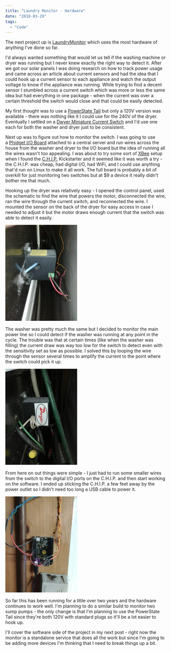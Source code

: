 ```yaml
---
title: "Laundry Monitor - Hardware"
date: "2018-03-29"
tags: 
  - "Code"
---
```


The next project up is [LaundryMonitor](https://github.com/ckaczor/LaundryMonitor) which uses the most hardware of anything I've done so far.

<!-- excerpt -->

I'd always wanted something that would let us tell if the washing machine or dryer was running but I never knew exactly the right way to detect it. After we got our solar panels I was doing research on how to track power usage and came across an article about current sensors and had the idea that I could hook up a current sensor to each appliance and watch the output voltage to know if the appliance was running. While trying to find a decent sensor I stumbled across a current switch which was more or less the same idea but had everything in one package - when the current was over a certain threshold the switch would close and that could be easily detected.

My first thought was to use a [PowerState Tail](http://www.powerswitchtail.com/powerstate-tail) but only a 120V version was available - there was nothing like it I could use for the 240V of the dryer. Eventually I settled on a [Dwyer Miniature Current Switch](https://smile.amazon.com/gp/product/B00I9IFJOM/ref=oh_aui_search_detailpage?ie=UTF8&psc=1) and I'd use one each for both the washer and dryer just to be consistent.

Next up was to figure out how to monitor the switch. I was going to use a [Phidget I/O Board](https://www.phidgets.com/?tier=1&catid=2&pcid=1) attached to a central server and run wires across the house from the washer and dryer to the I/O board but the idea of running all the wires wasn't too appealing. I was about to try some sort of [XBee](https://www.sparkfun.com/pages/xbee_guide) setup when I found the [C.H.I.P.](https://getchip.com/pages/chip) Kickstarter and it seemed like it was worth a try - the C.H.I.P. was cheap, had digital I/O, had WiFi, and I could use anything that'd run on Linux to make it all work. The full board is probably a bit of overkill for just monitoring two switches but at $9 a device it really didn't bother me that much.

Hooking up the dryer was relatively easy - I opened the control panel, used the schematic to find the wire that powers the motor, disconnected the wire, ran the wire through the current switch, and reconnected the wire. I mounted the sensor on the back of the dryer for easy access in case I needed to adjust it but the motor draws enough current that the switch was able to detect it easily.

[![](images/Dryer-225x300.jpg)](images/Dryer.jpg)

The washer was pretty much the same but I decided to monitor the main power line so I could detect if the washer was running at any point in the cycle. The trouble was that at certain times (like when the washer was filling) the current draw was way too low for the switch to detect even with the sensitivity set as low as possible. I solved this by looping the wire through the sensor several times to amplify the current to the point where the switch could pick it up.

[![](images/Washer-225x300.jpg)](images/Washer.jpg)

From here on out things were simple - I just had to run some smaller wires from the switch to the digital I/O ports on the C.H.I.P. and then start working on the software. I ended up sticking the C.H.I.P. a few feet away by the power outlet so I didn't need too long a USB cable to power it.

[![](images/Chip-225x300.jpg)](images/Chip.jpg)

So far this has been running for a little over two years and the hardware continues to work well. I'm planning to do a similar build to monitor two sump pumps - the only change is that I'm planning to use the PowerState Tail since they're both 120V with standard plugs so it'll be a lot easier to hook up.

I'll cover the software side of the project in my next post - right now the monitor is a standalone service that does all the work but since I'm going to be adding more devices I'm thinking that I need to break things up a bit.
